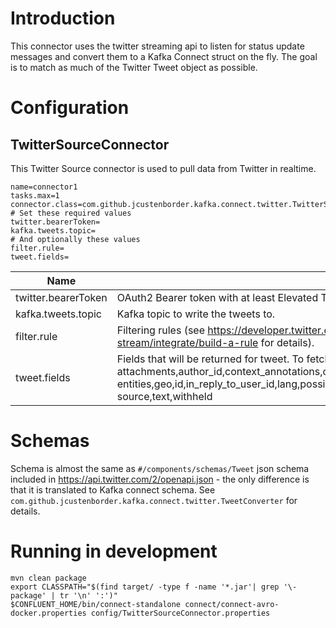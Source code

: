 # Introduction

This connector uses the twitter streaming api to listen for status update messages and
convert them to a Kafka Connect struct on the fly. The goal is to match as much of the
Twitter Tweet object as possible.

# Configuration

## TwitterSourceConnector

This Twitter Source connector is used to pull data from Twitter in realtime.

```properties
name=connector1
tasks.max=1
connector.class=com.github.jcustenborder.kafka.connect.twitter.TwitterSourceConnector
# Set these required values
twitter.bearerToken=
kafka.tweets.topic=
# And optionally these values
filter.rule=
tweet.fields=
```

| Name                | Description                                                                                                                                                                                                                                                                                                            | Type     |
|---------------------|------------------------------------------------------------------------------------------------------------------------------------------------------------------------------------------------------------------------------------------------------------------------------------------------------------------------|----------|
| twitter.bearerToken | OAuth2 Bearer token with at least Elevated Twitter API access level                                                                                                                                                                                                                                                    | password |
| kafka.tweets.topic  | Kafka topic to write the tweets to.                                                                                                                                                                                                                                                                                    | string   |
| filter.rule         | Filtering rules (see https://developer.twitter.com/en/docs/twitter-api/tweets/filtered-stream/integrate/build-a-rule for details).                                                                                                                                                                                     | string   |
| tweet.fields        | Fields that will be returned for tweet. To fetch all fields, use: attachments,author_id,context_annotations,conversation_id,created_at,edit_controls,edit_history_tweet_ids,<br/>entities,geo,id,in_reply_to_user_id,lang,possibly_sensitive,public_metrics,referenced_tweets,reply_settings,<br/>source,text,withheld | string   |

# Schemas

Schema is almost the same as `#/components/schemas/Tweet` json schema included in https://api.twitter.com/2/openapi.json - 
the only difference is that it is translated to Kafka connect schema. See `com.github.jcustenborder.kafka.connect.twitter.TweetConverter`
for details.

# Running in development

```
mvn clean package
export CLASSPATH="$(find target/ -type f -name '*.jar'| grep '\-package' | tr '\n' ':')"
$CONFLUENT_HOME/bin/connect-standalone connect/connect-avro-docker.properties config/TwitterSourceConnector.properties
```
